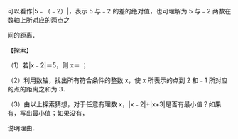 

 可以看作|5﹣（﹣2）|，表示 5 与﹣2 的差的绝对值，也可理解为 5 与﹣2 两数在数轴上所对应的两点之

 间的距离．

 【探索】

 （1）若|x﹣2|＝5，则 x＝      ；

 （2）利用数轴，找出所有符合条件的整数 x，使 x 所表示的点到 2 和﹣1 所对应的点的距离之和为 3．

 （3）由以上探索猜想，对于任意有理数 x，|x﹣2|+|x+3|是否有最小值？如果有，写出最小值；如果没有，

 说明理由．
